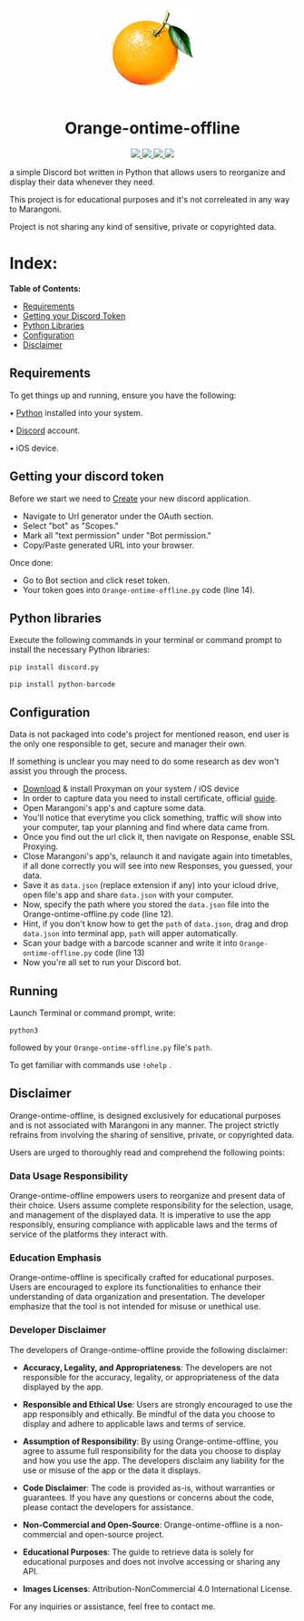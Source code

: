 <p align="center">
  <img src="https://raw.githubusercontent.com/dampestwriter/Orange-ontime-offline/main/image.png" width="154">
  <h1 align="center">Orange-ontime-offline</h1>
<p>
    <p align="center">
    <a href="https://github.com/timgrossmann/InstaPy/blob/master/LICENSE">
      <img src="https://img.shields.io/badge/license-GPLv3-blue.svg" />
    </a>
    <a href="https://www.python.org/">
    	<img src="https://img.shields.io/badge/built%20with-Python3-yellow.svg" />
    </a>
    <a href="https://github.com/dampestwriter">
      <img src="https://img.shields.io/badge/by-dampestwriter-6c13b1?style=flat&labelColor=grey" />
    </a>
    <a href="https://github.com/dampestwriter">
    	<img src="https://img.shields.io/badge/with-%E2%9D%A4%EF%B8%8F-red" />
    </a>
    <p>
<p>
a simple Discord bot written in Python that allows users to reorganize and display their data whenever they need.

This project is for educational purposes and it's not correleated in any way to Marangoni.

Project is not sharing any kind of sensitive, private or copyrighted data.

# Index:
**Table of Contents:**
- [Requirements](#requirements)
- [Getting your Discord Token](#getting-your-discord-token)
- [Python Libraries](#python-libraries)
- [Configuration](#configuration)
- [Disclaimer](#disclaimer)



## Requirements

To get things up and running, ensure you have the following:

• [Python](https://www.python.org/downloads/) installed into your system.

• [Discord](https://discord.com/) account.

• iOS device.


## Getting your discord token

Before we start we need to [Create](https://discord.com/developers/applications?new_application=true) your new discord application.

-  Navigate to Url generator under the OAuth section.
-  Select "bot" as "Scopes."
-  Mark all "text permission" under "Bot permission."
-  Copy/Paste generated URL into your browser.
  
Once done:

-  Go to Bot section and click reset token.
-  Your token goes into `Orange-ontime-offline.py` code (line 14).


## Python libraries

Execute the following commands in your terminal or command prompt to install the necessary Python libraries:

```
pip install discord.py
```
```
pip install python-barcode
```

## Configuration

Data is not packaged into code's project for mentioned reason, end user is the only one responsible to get, secure and manager their own. 

If something is unclear you may need to do some research as dev won't assist you through the process.

-  [Download](https://proxyman.io/) & install Proxyman on your system / iOS device
-  In order to capture data you need to install certificate, official [guide](https://docs.proxyman.io/debug-devices/iOS-device).
-  Open Marangoni's app's and capture some data.
-  You'll notice that everytime you click something, traffic will show into your computer, tap your planning and find where data came from.
-  Once you find out the url click it, then navigate on Response, enable SSL Proxying.
-  Close Marangoni's app's, relaunch it and navigate again into timetables, if all done correctly you will see into new Responses, you guessed, your data.
-  Save it as `data.json` (replace extension if any) into your icloud drive, open file's app and share `data.json` with your computer.
-  Now, specify the path where you stored the `data.json` file into the Orange-ontime-offline.py code (line 12).
-  Hint, if you don't know how to get the `path` of `data.json`, drag and drop `data.json` into terminal app, `path` will apper automatically.
-  Scan your badge with a barcode scanner and write it into `Orange-ontime-offline.py` code (line 13)
-  Now you're all set to run your Discord bot.


## Running

Launch Terminal or command prompt, write:
```
python3 
```
followed by your `Orange-ontime-offline.py` file's `path`.

To get familiar with commands use `!ohelp` .

## Disclaimer

Orange-ontime-offline, is designed exclusively for educational purposes and is not associated with Marangoni in any manner. The project strictly refrains from involving the sharing of sensitive, private, or copyrighted data.

Users are urged to thoroughly read and comprehend the following points:

### Data Usage Responsibility

Orange-ontime-offline empowers users to reorganize and present data of their choice. Users assume complete responsibility for the selection, usage, and management of the displayed data. It is imperative to use the app responsibly, ensuring compliance with applicable laws and the terms of service of the platforms they interact with.

### Education Emphasis

Orange-ontime-offline is specifically crafted for educational purposes. Users are encouraged to explore its functionalities to enhance their understanding of data organization and presentation. The developer emphasize that the tool is not intended for misuse or unethical use.

### Developer Disclaimer

The developers of Orange-ontime-offline provide the following disclaimer:

- **Accuracy, Legality, and Appropriateness**: The developers are not responsible for the accuracy, legality, or appropriateness of the data displayed by the app.

- **Responsible and Ethical Use**: Users are strongly encouraged to use the app responsibly and ethically. Be mindful of the data you choose to display and adhere to applicable laws and terms of service.

- **Assumption of Responsibility**: By using Orange-ontime-offline, you agree to assume full responsibility for the data you choose to display and how you use the app. The developers disclaim any liability for the use or misuse of the app or the data it displays.

- **Code Disclaimer**: The code is provided as-is, without warranties or guarantees. If you have any questions or concerns about the code, please contact the developers for assistance.

- **Non-Commercial and Open-Source**: Orange-ontime-offline is a non-commercial and open-source project.

- **Educational Purposes**: The guide to retrieve data is solely for educational purposes and does not involve accessing or sharing any API.
  
- **Images Licenses**: Attribution-NonCommercial 4.0 International License.


For any inquiries or assistance, feel free to contact me.



